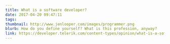 ```yaml
---
title: What is a software developer?
date: 2017-04-20 09:47:11
tags:
thumbnail: http://www.jenlooper.com/images/programmer.png
blurb: How do you define yourself? What is this profession, anyway?
link: https://developer.telerik.com/content-types/opinion/what-is-a-software-developer/
---
```

